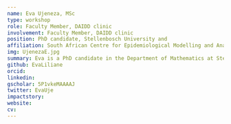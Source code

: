```yaml
---
name: Eva Ujeneza, MSc
type: workshop
role: Faculty Member, DAIDD clinic
involvement: Faculty Member, DAIDD clinic
position: PhD candidate, Stellenbosch University and
affiliation: South African Centre for Epidemiological Modelling and Analysis
img: UjenezaE.jpg
summary: Eva is a PhD candidate in the Department of Mathematics at Stellenbosch University. She was an MMED participant in 2014, served as an MMED mentor in 2015-2016, and joined the Workshop Faculty in 2016.
github: EvaLiliane
orcid:
linkedin:
gscholar: 5P1vkeMAAAAJ
twitter: EvaUje
impactstory:
website:
cv:
---
```

